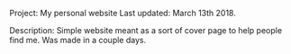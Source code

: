 Project: My personal website
Last updated: March 13th 2018.

Description:
Simple website meant as a sort of cover page to help people find me.
Was made in a couple days.
